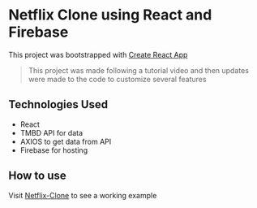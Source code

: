# Netflix Clone using React and Firebase

This project was bootstrapped with [Create React App](https://github.com/facebook/create-react-app)

> This project was made following a tutorial video and then updates were made to the code to customize several features

## Technologies Used

* React
* TMBD API for data
* AXIOS to get data from API
* Firebase for hosting



## How to use

Visit [Netflix-Clone](https://netflix-clone-a361e.web.app) to see a working example

